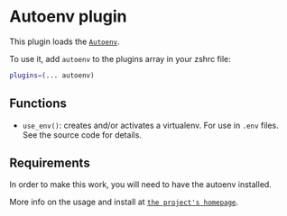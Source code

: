 # Autoenv plugin

This plugin loads the [`Autoenv`](HTTPS://github.com/inishchith/autoenv).

To use it, add `autoenv` to the plugins array in your zshrc file:

```zsh
plugins=(... autoenv)
```

## Functions

-   `use_env()`: creates and/or activates a virtualenv. For use in `.env` files.
    See the source code for details.

## Requirements

In order to make this work, you will need to have the autoenv installed.

More info on the usage and install at
[`the project's homepage`](HTTPS://github.com/inishchith/autoenv).
